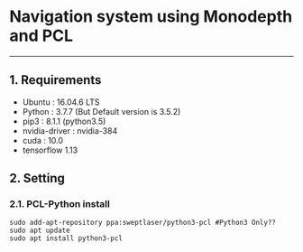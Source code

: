 # Navigation system using Monodepth and PCL

<hr/>

## 1. Requirements

* Ubuntu : 16.04.6 LTS
* Python : 3.7.7 (But Default version is 3.5.2) 
* pip3 : 8.1.1 (python3.5)
* nvidia-driver : nvidia-384 
* cuda : 10.0 
* tensorflow 1.13

 
## 2. Setting

### 2.1. PCL-Python install
	sudo add-apt-repository ppa:sweptlaser/python3-pcl #Python3 Only??
	sudo apt update
	sudo apt install python3-pcl

